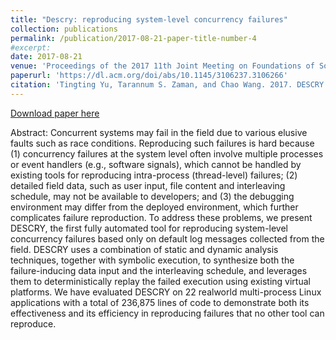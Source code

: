 ```yaml
---
title: "Descry: reproducing system-level concurrency failures"
collection: publications
permalink: /publication/2017-08-21-paper-title-number-4
#excerpt: 
date: 2017-08-21
venue: 'Proceedings of the 2017 11th Joint Meeting on Foundations of Software Engineering'
paperurl: 'https://dl.acm.org/doi/abs/10.1145/3106237.3106266'
citation: 'Tingting Yu, Tarannum S. Zaman, and Chao Wang. 2017. DESCRY: reproducing system-level concurrency failures. In Proceedings of the 2017 11th Joint Meeting on Foundations of Software Engineering (ESEC/FSE 2017). Association for Computing Machinery, New York, NY, USA, 694–704. DOI:https://doi.org/10.1145/3106237.3106266.'
---
```

[Download paper here](https://par.nsf.gov/servlets/purl/10075449)

Abstract: Concurrent systems may fail in the field due to various elusive faults such as race conditions. Reproducing such failures is hard because (1) concurrency failures at the system level often involve multiple processes or event handlers (e.g., software signals), which cannot be handled by existing tools for reproducing intra-process (thread-level) failures; (2) detailed field data, such as user input, file content and interleaving schedule, may not be available to developers; and (3) the debugging environment may differ from the deployed environment, which further complicates failure reproduction. To address these problems, we present DESCRY, the first fully automated tool for reproducing system-level concurrency failures based only on default log messages collected from the field. DESCRY uses a combination of static and dynamic analysis techniques, together with symbolic execution, to synthesize both the failure-inducing data input and the interleaving schedule, and leverages them to deterministically replay the failed execution using existing virtual platforms. We have evaluated DESCRY on 22 realworld multi-process Linux applications with a total of 236,875 lines of code to demonstrate both its effectiveness and its efficiency in reproducing failures that no other tool can reproduce.
